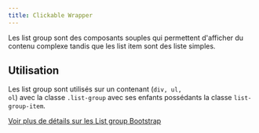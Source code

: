 ```yaml
---
title: Clickable Wrapper
---
```


Les list group sont des composants souples qui permettent d'afficher du contenu complexe tandis que les list item sont des liste simples.

## Utilisation

Les list group sont utilisés sur un contenant (<code>div, ul, ol</code>) avec la classe <code>.list-group</code> avec ses enfants possédants la classe <code>list-group-item</code>.


[Voir plus de détails sur les List group Bootstrap](https://getbootstrap.com/docs/4.3/components/list-group/)
